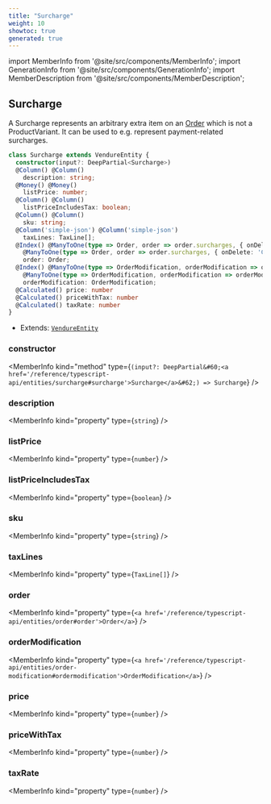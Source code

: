 ```yaml
---
title: "Surcharge"
weight: 10
showtoc: true
generated: true
---
```

<!-- This file was generated from the Vendure source. Do not modify. Instead, re-run the "docs:build" script -->
import MemberInfo from '@site/src/components/MemberInfo';
import GenerationInfo from '@site/src/components/GenerationInfo';
import MemberDescription from '@site/src/components/MemberDescription';


## Surcharge

<GenerationInfo sourceFile="packages/core/src/entity/surcharge/surcharge.entity.ts" sourceLine="21" packageName="@vendure/core" />

A Surcharge represents an arbitrary extra item on an <a href='/reference/typescript-api/entities/order#order'>Order</a> which is not
a ProductVariant. It can be used to e.g. represent payment-related surcharges.

```ts title="Signature"
class Surcharge extends VendureEntity {
  constructor(input?: DeepPartial<Surcharge>)
  @Column() @Column()
    description: string;
  @Money() @Money()
    listPrice: number;
  @Column() @Column()
    listPriceIncludesTax: boolean;
  @Column() @Column()
    sku: string;
  @Column('simple-json') @Column('simple-json')
    taxLines: TaxLine[];
  @Index() @ManyToOne(type => Order, order => order.surcharges, { onDelete: 'CASCADE' }) @Index()
    @ManyToOne(type => Order, order => order.surcharges, { onDelete: 'CASCADE' })
    order: Order;
  @Index() @ManyToOne(type => OrderModification, orderModification => orderModification.surcharges) @Index()
    @ManyToOne(type => OrderModification, orderModification => orderModification.surcharges)
    orderModification: OrderModification;
  @Calculated() price: number
  @Calculated() priceWithTax: number
  @Calculated() taxRate: number
}
```
* Extends: <code><a href='/reference/typescript-api/entities/vendure-entity#vendureentity'>VendureEntity</a></code>



<div className="members-wrapper">

### constructor

<MemberInfo kind="method" type={`(input?: DeepPartial&#60;<a href='/reference/typescript-api/entities/surcharge#surcharge'>Surcharge</a>&#62;) => Surcharge`}   />


### description

<MemberInfo kind="property" type={`string`}   />


### listPrice

<MemberInfo kind="property" type={`number`}   />


### listPriceIncludesTax

<MemberInfo kind="property" type={`boolean`}   />


### sku

<MemberInfo kind="property" type={`string`}   />


### taxLines

<MemberInfo kind="property" type={`TaxLine[]`}   />


### order

<MemberInfo kind="property" type={`<a href='/reference/typescript-api/entities/order#order'>Order</a>`}   />


### orderModification

<MemberInfo kind="property" type={`<a href='/reference/typescript-api/entities/order-modification#ordermodification'>OrderModification</a>`}   />


### price

<MemberInfo kind="property" type={`number`}   />


### priceWithTax

<MemberInfo kind="property" type={`number`}   />


### taxRate

<MemberInfo kind="property" type={`number`}   />




</div>
